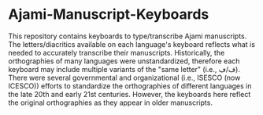 # Ajami-Manuscript-Keyboards

This repository contains keyboards to type/transcribe Ajami manuscripts. The letters/diacritics available on each language's keyboard reflects what is needed to accurately transcribe their manuscripts. Historically, the orthographies of many languages were unstandardized, therefore each keyboard may include multiple variants of the "same letter" (i.e., ف/ڢ). There were several governmental and organizational (i.e., ISESCO (now ICESCO)) efforts to standardize the orthographies of different languages in the late 20th and early 21st centuries. However, the keyboards here reflect the original orthographies as they appear in older manuscripts.
